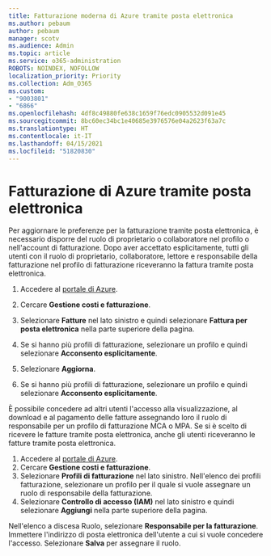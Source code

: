 ```yaml
---
title: Fatturazione moderna di Azure tramite posta elettronica
ms.author: pebaum
author: pebaum
manager: scotv
ms.audience: Admin
ms.topic: article
ms.service: o365-administration
ROBOTS: NOINDEX, NOFOLLOW
localization_priority: Priority
ms.collection: Adm_O365
ms.custom:
- "9003801"
- "6866"
ms.openlocfilehash: 4df8c49880fe638c1659f76edc0905532d091e45
ms.sourcegitcommit: 8bc60ec34bc1e40685e3976576e04a2623f63a7c
ms.translationtype: HT
ms.contentlocale: it-IT
ms.lasthandoff: 04/15/2021
ms.locfileid: "51820830"
---
```

# <a name="email-invoicing-in-azure"></a>Fatturazione di Azure tramite posta elettronica

Per aggiornare le preferenze per la fatturazione tramite posta elettronica, è necessario disporre del ruolo di proprietario o collaboratore nel profilo o nell'account di fatturazione. Dopo aver accettato esplicitamente, tutti gli utenti con il ruolo di proprietario, collaboratore, lettore e responsabile della fatturazione nel profilo di fatturazione riceveranno la fattura tramite posta elettronica.

1. Accedere al [portale di Azure](https://portal.azure.com/).
2. Cercare **Gestione costi e fatturazione**.
3. Selezionare **Fatture** nel lato sinistro e quindi selezionare **Fattura per posta elettronica** nella parte superiore della pagina.
4. Se si hanno più profili di fatturazione, selezionare un profilo e quindi selezionare **Acconsento esplicitamente**.

5. Selezionare **Aggiorna**.
6. Se si hanno più profili di fatturazione, selezionare un profilo e quindi selezionare **Acconsento esplicitamente**.

È possibile concedere ad altri utenti l'accesso alla visualizzazione, al download e al pagamento delle fatture assegnando loro il ruolo di responsabile per un profilo di fatturazione MCA o MPA. Se si è scelto di ricevere le fatture tramite posta elettronica, anche gli utenti riceveranno le fatture tramite posta elettronica.

1. Accedere al [portale di Azure](https://portal.azure.com/).
2. Cercare **Gestione costi e fatturazione**.
3. Selezionare **Profili di fatturazione** nel lato sinistro. Nell'elenco dei profili fatturazione, selezionare un profilo per il quale si vuole assegnare un ruolo di responsabile della fatturazione.
4. Selezionare **Controllo di accesso (IAM)** nel lato sinistro e quindi selezionare **Aggiungi** nella parte superiore della pagina.

Nell'elenco a discesa Ruolo, selezionare **Responsabile per la fatturazione**. Immettere l'indirizzo di posta elettronica dell'utente a cui si vuole concedere l'accesso. Selezionare **Salva** per assegnare il ruolo.
